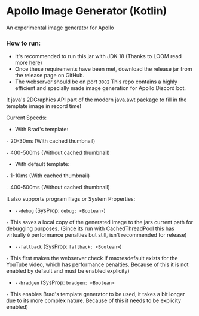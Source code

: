 # Apollo Image Generator (Kotlin)
An experimental image generator for Apollo

### How to run:
  * It's recommended to run this jar with JDK 18 (Thanks to LOOM read more [here](https://wiki.openjdk.java.net/display/loom/Main))
  * Once these requirements have been met, download the release jar from the release page on GitHub.
  * The webserver should be on port `3002`
This repo contains a highly efficient and specially made image generation for Apollo Discord bot.

It java's 2DGraphics API part of the modern java.awt package to fill in the template image in record time!

Current Speeds:
* With Brad's template:

`-` 20-30ms (With cached thumbnail) 

`-` 400-500ms (Without cached thumbnail)

* With default template:

`-` 1-10ms (With cached thumbnail)

`-` 400-500ms (Without cached thumbnail)

It also supports program flags or System Properties:

* `--debug` (SysProp: `debug: <Boolean>`)

`-` This saves a local copy of the generated image to the jars current path for debugging purposes. (Since its run with CachedThreadPool this has virtually `0` performance penalties but still, isn't recommended for release)

* `--fallback` (SysProp: `fallback: <Boolean>`)

`-` This first makes the webserver check if maxresdefault exists for the YouTube video, which has performance penalties. Because of this it is not enabled by default and must be enabled explicity)

* `--bradgen` (SysProp: `bradgen: <Boolean>`

`-` This enables Brad's template generator to be used, it takes a bit longer due to its more complex nature. Because of this it needs to be explicity enabled)
